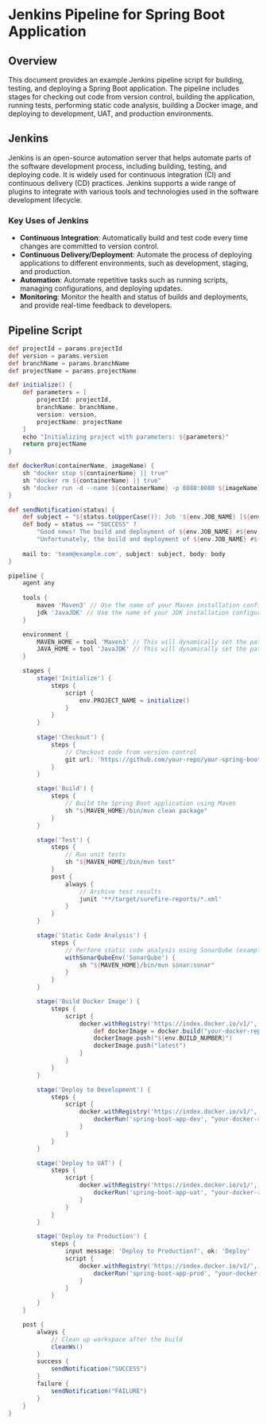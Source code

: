 # Jenkins Pipeline for Spring Boot Application

## Overview

This document provides an example Jenkins pipeline script for building, testing, and deploying a Spring Boot application. The pipeline includes stages for checking out code from version control, building the application, running tests, performing static code analysis, building a Docker image, and deploying to development, UAT, and production environments.

## Jenkins

Jenkins is an open-source automation server that helps automate parts of the software development process, including building, testing, and deploying code. It is widely used for continuous integration (CI) and continuous delivery (CD) practices. Jenkins supports a wide range of plugins to integrate with various tools and technologies used in the software development lifecycle.

### Key Uses of Jenkins

- **Continuous Integration**: Automatically build and test code every time changes are committed to version control.
- **Continuous Delivery/Deployment**: Automate the process of deploying applications to different environments, such as development, staging, and production.
- **Automation**: Automate repetitive tasks such as running scripts, managing configurations, and deploying updates.
- **Monitoring**: Monitor the health and status of builds and deployments, and provide real-time feedback to developers.

## Pipeline Script

```groovy
def projectId = params.projectId
def version = params.version
def branchName = params.branchName
def projectName = params.projectName

def initialize() {
    def parameters = [
        projectId: projectId,
        branchName: branchName,
        version: version,
        projectName: projectName
    ]
    echo "Initializing project with parameters: ${parameters}"
    return projectName
}

def dockerRun(containerName, imageName) {
    sh "docker stop ${containerName} || true"
    sh "docker rm ${containerName} || true"
    sh "docker run -d --name ${containerName} -p 8080:8080 ${imageName}"
}

def sendNotification(status) {
    def subject = "${status.toUpperCase()}: Job '${env.JOB_NAME} [${env.BUILD_NUMBER}]'"
    def body = status == "SUCCESS" ? 
        "Good news! The build and deployment of ${env.JOB_NAME} #${env.BUILD_NUMBER} was successful." : 
        "Unfortunately, the build and deployment of ${env.JOB_NAME} #${env.BUILD_NUMBER} failed. Please check the Jenkins console output for more details."
    
    mail to: 'team@example.com', subject: subject, body: body
}

pipeline {
    agent any
    
    tools {
        maven 'Maven3' // Use the name of your Maven installation configured in Jenkins
        jdk 'JavaJDK' // Use the name of your JDK installation configured in Jenkins
    }

    environment {
        MAVEN_HOME = tool 'Maven3' // This will dynamically set the path to the Maven tool
        JAVA_HOME = tool 'JavaJDK' // This will dynamically set the path to the JDK tool
    }

    stages {
        stage('Initialize') {
            steps {
                script {
                    env.PROJECT_NAME = initialize()
                }
            }
        }
        
        stage('Checkout') {
            steps {
                // Checkout code from version control
                git url: 'https://github.com/your-repo/your-spring-boot-project.git', branch: branchName
            }
        }

        stage('Build') {
            steps {
                // Build the Spring Boot application using Maven
                sh "${MAVEN_HOME}/bin/mvn clean package"
            }
        }

        stage('Test') {
            steps {
                // Run unit tests
                sh "${MAVEN_HOME}/bin/mvn test"
            }
            post {
                always {
                    // Archive test results
                    junit '**/target/surefire-reports/*.xml'
                }
            }
        }

        stage('Static Code Analysis') {
            steps {
                // Perform static code analysis using SonarQube (example)
                withSonarQubeEnv('SonarQube') {
                    sh "${MAVEN_HOME}/bin/mvn sonar:sonar"
                }
            }
        }

        stage('Build Docker Image') {
            steps {
                script {
                    docker.withRegistry('https://index.docker.io/v1/', 'dockerhub-credentials') {
                        def dockerImage = docker.build("your-docker-repo/your-spring-boot-app:${env.BUILD_NUMBER}")
                        dockerImage.push("${env.BUILD_NUMBER}")
                        dockerImage.push("latest")
                    }
                }
            }
        }

        stage('Deploy to Development') {
            steps {
                script {
                    docker.withRegistry('https://index.docker.io/v1/', 'dockerhub-credentials') {
                        dockerRun('spring-boot-app-dev', "your-docker-repo/your-spring-boot-app:${env.BUILD_NUMBER}")
                    }
                }
            }
        }

        stage('Deploy to UAT') {
            steps {
                script {
                    docker.withRegistry('https://index.docker.io/v1/', 'dockerhub-credentials') {
                        dockerRun('spring-boot-app-uat', "your-docker-repo/your-spring-boot-app:${env.BUILD_NUMBER}")
                    }
                }
            }
        }

        stage('Deploy to Production') {
            steps {
                input message: 'Deploy to Production?', ok: 'Deploy'
                script {
                    docker.withRegistry('https://index.docker.io/v1/', 'dockerhub-credentials') {
                        dockerRun('spring-boot-app-prod', "your-docker-repo/your-spring-boot-app:${env.BUILD_NUMBER}")
                    }
                }
            }
        }
    }

    post {
        always {
            // Clean up workspace after the build
            cleanWs()
        }
        success {
            sendNotification("SUCCESS")
        }
        failure {
            sendNotification("FAILURE")
        }
    }
}
